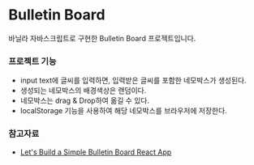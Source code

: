# Bulletin Board

바닐라 자바스크립트로 구현한 Bulletin Board 프로젝트입니다. <br/>

### 프로젝트 기능

- input text에 글씨를 입력하면, 입력받은 글씨를 포함한 네모박스가 생성된다.
- 생성되는 네모박스의 배경색상은 랜덤이다.
- 네모박스는 drag & Drop하여 옮길 수 있다.
- localStorage 기능을 사용하여 해당 네모박스를 브라우저에 저장한다.

### 참고자료

- [Let's Build a Simple Bulletin Board React App](https://lo-victoria.com/lets-build-a-simple-bulletin-board-react-app)
